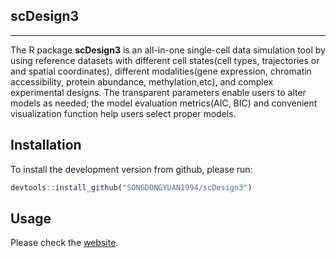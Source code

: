 ## scDesign3

---

The R package **scDesign3** is an all-in-one single-cell data simulation tool by using reference datasets with different cell states(cell types, trajectories or and spatial coordinates), different modalities(gene expression, chromatin accessibility, protein abundance, methylation,etc), and complex experimental designs. The transparent parameters enable users to alter models as needed; the model evaluation metrics(AIC, BIC) and convenient visualization function help users select proper models. 


## Installation
To install the development version from github, please run:
```r
devtools::install_github("SONGDONGYUAN1994/scDesign3")
```

## Usage
Please check the [website](https://songdongyuan1994.github.io/scDesign3/docs/index.html).

